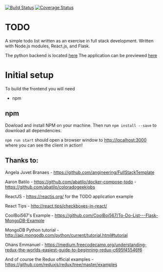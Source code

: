 [![Build Status](https://travis-ci.org/ahoward1024/todo-frontend.svg?branch=master)](https://travis-ci.org/ahoward1024/todo-frontend)
[![Coverage Status](https://coveralls.io/repos/github/ahoward1024/todo-frontend/badge.svg?branch=master)](https://coveralls.io/github/ahoward1024/todo-frontend?branch=master)

# TODO

A simple todo list written as an exercise in full stack development.
Written with Node.js modules, React.js, and Flask.

The python backend is located [here](https://github.com/ahoward1024/todo-backend)
The application can be previewed [here](https://ahoward1024todo.herokuapp.com)

# Initial setup

To build the frontend you will need
- npm

## npm
Dowload and install NPM on your machine. Then run `npm install --save` to
download all dependencies.

`npm run start` should open a browser window to [http://localhost:3000](http://localhost:3000) where you can see the client in action!

## Thanks to:
Angela Juvet Branaes - https://github.com/angineering/FullStackTemplate

Aaron Batilo - https://github.com/abatilo/docker-compose-todo
             - https://github.com/abatilo/coloradogeekjobs

ReactJS - https://reactjs.org/ for the TODO application example

React Tips - http://react.tips/checkboxes-in-react/

CoolBoi567's Example - https://github.com/CoolBoi567/To-Do-List---Flask-MongoDB-Example

MongoDB Python tutorial - http://api.mongodb.com/python/current/tutorial.html#tutorial

Ohans Emmanuel - https://medium.freecodecamp.org/understanding-redux-the-worlds-easiest-guide-to-beginning-redux-c695f45546f6

And of course the Redux official examples - https://github.com/reduxjs/redux/tree/master/examples
